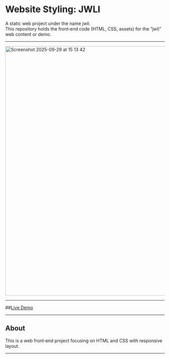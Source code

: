 # Website Styling: JWLI

A static web project under the name *jwli*.  
This repository holds the front‑end code (HTML, CSS, assets) for the “jwli” web content or demo.

---

<img width="1600" height="785" alt="Screenshot 2025-09-29 at 15 13 42" src="https://github.com/user-attachments/assets/60e9addf-0d73-4da4-b41b-3326ec8f6180" />

---

##[Live Demo](https://angelbelroth.github.io/web-jwli/jwli/index.html)

---

## About

This is a web front‑end project focusing on HTML and CSS with responsive layout.

---
